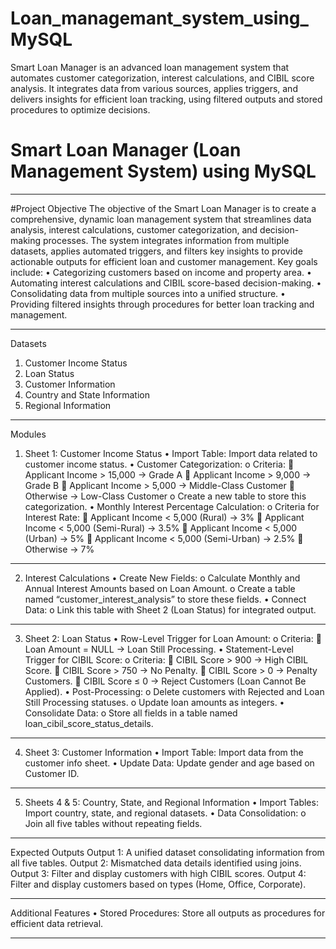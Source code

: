 # Loan_managemant_system_using_MySQL
Smart Loan Manager is an advanced loan management system that automates customer categorization, interest calculations, and CIBIL score analysis. It integrates data from various sources, applies triggers, and delivers insights for efficient loan tracking, using filtered outputs and stored procedures to optimize decisions.

# Smart Loan Manager (Loan Management System) using MySQL
________________________________________
#Project Objective
The objective of the Smart Loan Manager is to create a comprehensive, dynamic loan management system that streamlines data analysis, interest calculations, customer categorization, and decision-making processes. The system integrates information from multiple datasets, applies automated triggers, and filters key insights to provide actionable outputs for efficient loan and customer management.
Key goals include:
•	Categorizing customers based on income and property area.
•	Automating interest calculations and CIBIL score-based decision-making.
•	Consolidating data from multiple sources into a unified structure.
•	Providing filtered insights through procedures for better loan tracking and management.
________________________________________
Datasets
1.	Customer Income Status
2.	Loan Status
3.	Customer Information
4.	Country and State Information
5.	Regional Information
________________________________________
Modules
1. Sheet 1: Customer Income Status
•	Import Table:
Import data related to customer income status.
•	Customer Categorization:
o	Criteria: 
	Applicant Income > 15,000 → Grade A
	Applicant Income > 9,000 → Grade B
	Applicant Income > 5,000 → Middle-Class Customer
	Otherwise → Low-Class Customer
o	Create a new table to store this categorization.
•	Monthly Interest Percentage Calculation:
o	Criteria for Interest Rate: 
	Applicant Income < 5,000 (Rural) → 3%
	Applicant Income < 5,000 (Semi-Rural) → 3.5%
	Applicant Income < 5,000 (Urban) → 5%
	Applicant Income < 5,000 (Semi-Urban) → 2.5%
	Otherwise → 7%
________________________________________
2. Interest Calculations
•	Create New Fields:
o	Calculate Monthly and Annual Interest Amounts based on Loan Amount.
o	Create a table named  “customer_interest_analysis”  to store these fields.
•	Connect Data:
o	Link this table with Sheet 2 (Loan Status) for integrated output.
________________________________________
3. Sheet 2: Loan Status
•	Row-Level Trigger for Loan Amount:
o	Criteria: 
	Loan Amount = NULL → Loan Still Processing.
•	Statement-Level Trigger for CIBIL Score:
o	Criteria: 
	CIBIL Score > 900 → High CIBIL Score.
	CIBIL Score > 750 → No Penalty.
	CIBIL Score > 0 → Penalty Customers.
	CIBIL Score ≤ 0 → Reject Customers (Loan Cannot Be Applied).
•	Post-Processing:
o	Delete customers with Rejected and Loan Still Processing statuses.
o	Update loan amounts as integers.
•	Consolidate Data:
o	Store all fields in a table named loan_cibil_score_status_details.
________________________________________
4. Sheet 3: Customer Information
•	Import Table:
Import data from the customer info sheet.
•	Update Data:
Update gender and age based on Customer ID.
________________________________________
5. Sheets 4 & 5: Country, State, and Regional Information
•	Import Tables:
Import country, state, and regional datasets.
•	Data Consolidation:
o	Join all five tables without repeating fields.
________________________________________
Expected Outputs
Output 1:
A unified dataset consolidating information from all five tables.
Output 2:
Mismatched data details identified using joins.
Output 3:
Filter and display customers with high CIBIL scores.
Output 4:
Filter and display customers based on types (Home, Office, Corporate).
________________________________________
Additional Features
•	Stored Procedures:
Store all outputs as procedures for efficient data retrieval.
________________________________________

